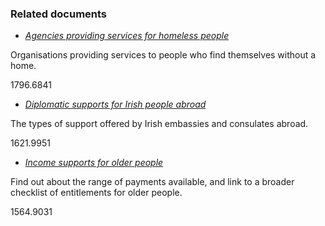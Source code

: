 ###  Related documents

  * [ _Agencies providing services for homeless people_ ](/en/housing/losing-your-home-and-homelessness/agencies-for-homeless-people/)

Organisations providing services to people who find themselves without a home.

1796.6841

  * [ _Diplomatic supports for Irish people abroad_ ](/en/moving-country/moving-abroad/leaving-ireland/diplomatic-supports/)

The types of support offered by Irish embassies and consulates abroad.

1621.9951

  * [ _Income supports for older people_ ](/en/social-welfare/older-and-retired-people/income-supports-for-older-people/)

Find out about the range of payments available, and link to a broader
checklist of entitlements for older people.

1564.9031
